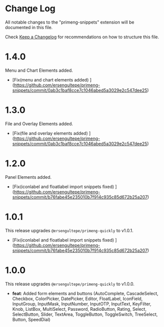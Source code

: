 # Change Log

All notable changes to the "primeng-snippets" extension will be documented in this file.

Check [Keep a Changelog](http://keepachangelog.com/) for recommendations on how to structure this file.

# 1.4.0
Menu and Chart Elements added.

* [Fix(menu and chart elements added) ] (https://github.com/ersengultepe/primeng-snippets/commit/0ab3c1baf8cce7c1046abed5a3029e2c547dee25)

# 1.3.0
File and Overlay Elements added.

* [Fix(file and overlay elements added) ] (https://github.com/ersengultepe/primeng-snippets/commit/0ab3c1baf8cce7c1046abed5a3029e2c547dee25)

# 1.2.0
Panel Elements added.

* [Fix(iconlabel and floatlabel import snippets fixed) ] (https://github.com/ersengultepe/primeng-snippets/commit/b76fabe45e235010b7f914c935c85d672b25a207)

# 1.0.1
This release upgrades `@ersengultepe/primeng-quickly` to v1.0.1.

* [Fix(iconlabel and floatlabel import snippets fixed) ] (https://github.com/ersengultepe/primeng-snippets/commit/b76fabe45e235010b7f914c935c85d672b25a207)

# 1.0.0
This release upgrades `@ersengultepe/primeng-quickly` to v1.0.0.

* **feat**: Added form elements and buttons (AutoComplete, CascadeSelect, Checkbox, ColorPicker, DatePicker, Editor, FloatLabel, IconField, InputGroup, InputMask, InputNumber, InputOTP, InputText, KeyFilter, Knob, ListBox, MultiSelect, Password, RadioButton, Rating, Select, SelectButton, Slider, TextArea, ToggleButton, ToggleSwitch, TreeSelect, Button, SpeedDial)

